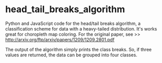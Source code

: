# head_tail_breaks_algorithm
Python and JavaScript code for the head/tail breaks algorithm, a classification scheme for data with a heavy-tailed distribution. It's works great for choropleth map coloring. For the original paper, see >> http://arxiv.org/ftp/arxiv/papers/1209/1209.2801.pdf 

The output of the algorithm simply prints the class breaks. So, if three values are returned, the data can be grouped into four classes.
